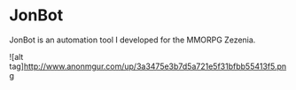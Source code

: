 JonBot
======
JonBot is an automation tool I developed for the MMORPG Zezenia.


![alt tag]http://www.anonmgur.com/up/3a3475e3b7d5a721e5f31bfbb55413f5.png
